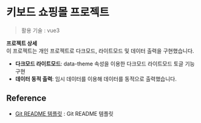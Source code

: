 # 키보드 쇼핑몰 프로젝트  
> 활용 기술 : vue3





**프로젝트 상세**  
이 프로젝트는 개인 프로젝트로 다크모드, 라이트모드 및 데이터 출력을 구현했습니다.

  - **다크모드 라이트모드**: data-theme 속성을 이용한 다크모드 라이트모드 토글 기능 구현 
  - **데이터 동적 출력**: 임시 데이터를 이용해 데이터를 동적으로 출력했습니다.
  



## Reference
- [Git README 템플릿](https://github.com/ohahohah/readme-template) : Git README 템플릿

